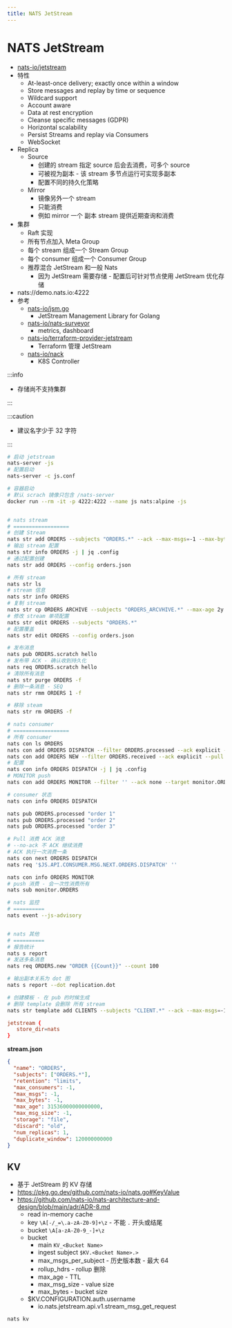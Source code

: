 ```yaml
---
title: NATS JetStream
---
```


# NATS JetStream

- [nats-io/jetstream](https://github.com/nats-io/jetstream)
- 特性
  - At-least-once delivery; exactly once within a window
  - Store messages and replay by time or sequence
  - Wildcard support
  - Account aware
  - Data at rest encryption
  - Cleanse specific messages (GDPR)
  - Horizontal scalability
  - Persist Streams and replay via Consumers
  - WebSocket
- Replica
  - Source
    - 创建的 stream 指定 source 后会去消费，可多个 source
    - 可被视为副本 - 该 stream 多节点运行可实现多副本
    - 配置不同的持久化策略
  - Mirror
    - 镜像另外一个 stream
    - 只能消费
    - 例如 mirror 一个 副本 stream 提供近期查询和消费
- 集群
  - Raft 实现
  - 所有节点加入 Meta Group
  - 每个 stream 组成一个 Stream Group
  - 每个 consumer 组成一个 Consumer Group
  - 推荐混合 JetStream 和一般 Nats
    - 因为 JetStream 需要存储 - 配置后可针对节点使用 JetStream 优化存储
- nats://demo.nats.io:4222
- 参考
  - [nats-io/jsm.go](https://github.com/nats-io/jsm.go)
    - JetStream Management Library for Golang
  - [nats-io/nats-surveyor](https://github.com/nats-io/nats-surveyor)
    - metrics, dashboard
  - [nats-io/terraform-provider-jetstream](https://github.com/nats-io/terraform-provider-jetstream/)
    - Terraform 管理 JetStream
  - [nats-io/nack](https://github.com/nats-io/nack)
    - K8S Controller

:::info

- 存储尚不支持集群

:::

:::caution

- 建议名字少于 32 字符

:::

```bash
# 启动 jetstream
nats-server -js
# 配置启动
nats-server -c js.conf

# 容器启动
# 默认 scrach 镜像只包含 /nats-server
docker run --rm -it -p 4222:4222 --name js nats:alpine -js


# nats stream
# ==================
# 创建 Stream
nats str add ORDERS --subjects "ORDERS.*" --ack --max-msgs=-1 --max-bytes=-1 --max-age=1y --storage file --retention limits --max-msg-size=-1 --discard=old --replicas 3 --dupe-window=2m
# 输出 stream 配置
nats str info ORDERS -j | jq .config
# 通过配置创建
nats str add ORDERS --config orders.json

# 所有 stream
nats str ls
# stream 信息
nats str info ORDERS
# 复制 stream
nats str cp ORDERS ARCHIVE --subjects "ORDERS_ARCVHIVE.*" --max-age 2y
# 修改 stream 单项配置
nats str edit ORDERS --subjects "ORDERS.*"
# 配置覆盖
nats str edit ORDERS --config orders.json

# 发布消息
nats pub ORDERS.scratch hello
# 发布带 ACK - 确认收到持久化
nats req ORDERS.scratch hello
# 清除所有消息
nats str purge ORDERS -f
# 删除一条消息 - SEQ
nats str rmm ORDERS 1 -f

# 移除 steam
nats str rm ORDERS -f

# nats consumer
# ==================
# 所有 consumer
nats con ls ORDERS
nats con add ORDERS DISPATCH --filter ORDERS.processed --ack explicit --pull --deliver all --sample 100 --max-deliver 20 --replay instant --max-pending 0
nats con add ORDERS NEW --filter ORDERS.received --ack explicit --pull --deliver all --max-deliver=-1 --sample 100
# 配置
nats con info ORDERS DISPATCH -j | jq .config
# MONITOR push
nats con add ORDERS MONITOR --filter '' --ack none --target monitor.ORDERS --deliver last --replay instant

# consumer 状态
nats con info ORDERS DISPATCH

nats pub ORDERS.processed "order 1"
nats pub ORDERS.processed "order 2"
nats pub ORDERS.processed "order 3"

# Pull 消费 ACK 消息
# --no-ack 不 ACK 继续消费
# ACK 执行一次消费一条
nats con next ORDERS DISPATCH
nats req '$JS.API.CONSUMER.MSG.NEXT.ORDERS.DISPATCH' ''

nats con info ORDERS MONITOR
# push 消费 - 会一次性消费所有
nats sub monitor.ORDERS

# nats 监控
# ==========
nats event --js-advisory


# nats 其他
# ==========
# 报告统计
nats s report
# 发送多条消息
nats req ORDERS.new "ORDER {{Count}}" --count 100

# 输出副本关系为 dot 图
nats s report --dot replication.dot

# 创建模板 - 在 pub 的时候生成
# 删除 template 会删除 所有 stream
nats str template add CLIENTS --subjects "CLIENT.*" --ack --max-msgs=-1 --max-bytes=-1 --max-age=1y --storage file --retention limits --max-msg-size 2048 --max-streams 1024 --discard old
```

```conf
jetstream {
   store_dir=nats
}
```

**stream.json**

```json
{
  "name": "ORDERS",
  "subjects": ["ORDERS.*"],
  "retention": "limits",
  "max_consumers": -1,
  "max_msgs": -1,
  "max_bytes": -1,
  "max_age": 31536000000000000,
  "max_msg_size": -1,
  "storage": "file",
  "discard": "old",
  "num_replicas": 1,
  "duplicate_window": 120000000000
}
```

## KV

- 基于 JetStream 的 KV 存储
- https://pkg.go.dev/github.com/nats-io/nats.go#KeyValue
- https://github.com/nats-io/nats-architecture-and-design/blob/main/adr/ADR-8.md
  - read in-memory cache
  - key `\A[-/_=\.a-zA-Z0-9]+\z` - 不能 `.` 开头或结尾
  - bucket `\A[a-zA-Z0-9_-]+\z`
  - bucket
    - main `KV_<Bucket Name>`
    - ingest subject `$KV.<Bucket Name>.>`
    - max_msgs_per_subject - 历史版本数 - 最大 64
    - rollup_hdrs - rollup 删除
    - max_age - TTL
    - max_msg_size - value size
    - max_bytes - bucket size
  - $KV.CONFIGURATION.auth.username
    - io.nats.jetstream.api.v1.stream_msg_get_request

```bash
nats kv
```

